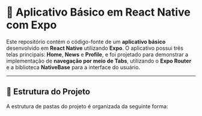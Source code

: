 # 📱 Aplicativo Básico em React Native com Expo

Este repositório contém o código-fonte de um **aplicativo básico** desenvolvido em **React Native** utilizando **Expo**. O aplicativo possui três telas principais: **Home**, **News** e **Profile**, e foi projetado para demonstrar a implementação de **navegação por meio de Tabs**, utilizando o **Expo Router** e a biblioteca **NativeBase** para a interface do usuário.

---

## 📂 Estrutura do Projeto

A estrutura de pastas do projeto é organizada da seguinte forma:

